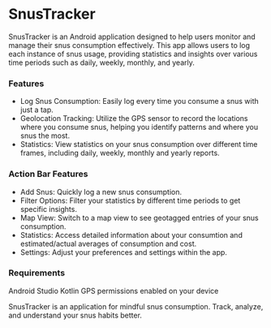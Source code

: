 # SnusTracker

SnusTracker is an Android application designed to help users monitor and manage their snus consumption effectively. This app allows users to log each instance of snus usage, providing statistics and insights over various time periods such as daily, weekly, monthly, and yearly.

### Features
* Log Snus Consumption: Easily log every time you consume a snus with just a tap.
* Geolocation Tracking: Utilize the GPS sensor to record the locations where you consume snus, helping you identify patterns and where you snus the most.
* Statistics: View statistics on your snus consumption over different time frames, including daily, weekly, monthly and yearly reports.

### Action Bar Features
* Add Snus: Quickly log a new snus consumption.
* Filter Options: Filter your statistics by different time periods to get specific insights.
* Map View: Switch to a map view to see geotagged entries of your snus consumption.
* Statistics: Access detailed information about your consumtion and estimated/actual averages of consumption and cost.
* Settings: Adjust your preferences and settings within the app.

### Requirements
Android Studio
Kotlin
GPS permissions enabled on your device

SnusTracker is an application for mindful snus consumption. Track, analyze, and understand your snus habits better.
